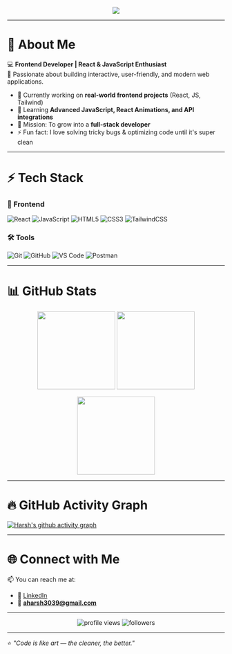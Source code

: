 <!-- Typing SVG -->
<p align="center">
  <img src="https://readme-typing-svg.herokuapp.com?size=22&duration=4000&color=F75C7E&center=true&vCenter=true&width=600&lines=Hi+👋,+I'm+Harsh+Koundal;Frontend+Developer;React+%7C+JavaScript+Enthusiast;Passionate+about+Building+Modern+Web+Apps">
</p>

---

# 💫 About Me  
💻 **Frontend Developer | React & JavaScript Enthusiast**  
🌟 Passionate about building interactive, user-friendly, and modern web applications.  

- 🔭 Currently working on **real-world frontend projects** (React, JS, Tailwind)  
- 🌱 Learning **Advanced JavaScript, React Animations, and API integrations**  
- 🎯 Mission: To grow into a **full-stack developer**  
- ⚡ Fun fact: I love solving tricky bugs & optimizing code until it's super clean  

---

# ⚡ Tech Stack

### 🚀 Frontend
![React](https://img.shields.io/badge/React-20232A?style=for-the-badge&logo=react&logoColor=61DAFB)
![JavaScript](https://img.shields.io/badge/JavaScript-F7E017?style=for-the-badge&logo=javascript&logoColor=black)
![HTML5](https://img.shields.io/badge/HTML5-E34F26?style=for-the-badge&logo=html5&logoColor=white)
![CSS3](https://img.shields.io/badge/CSS3-1572B6?style=for-the-badge&logo=css3&logoColor=white)
![TailwindCSS](https://img.shields.io/badge/TailwindCSS-06B6D4?style=for-the-badge&logo=tailwindcss&logoColor=white)

### 🛠 Tools
![Git](https://img.shields.io/badge/Git-F1502F?style=for-the-badge&logo=git&logoColor=white)
![GitHub](https://img.shields.io/badge/GitHub-100000?style=for-the-badge&logo=github&logoColor=white)
![VS Code](https://img.shields.io/badge/VSCode-007ACC?style=for-the-badge&logo=visualstudiocode&logoColor=white)
![Postman](https://img.shields.io/badge/Postman-FF6C37?style=for-the-badge&logo=postman&logoColor=white)

---

# 📊 GitHub Stats

<p align="center">
  <img src="https://github-readme-stats.vercel.app/api?username=Harsh-Koundal&show_icons=true&theme=radical" height="180"/>
  <img src="https://github-readme-streak-stats.herokuapp.com/?user=Harsh-Koundal&theme=radical" height="180"/>
</p>

<p align="center">
  <img src="https://github-readme-stats.vercel.app/api/top-langs/?username=Harsh-Koundal&layout=compact&theme=radical" height="180"/>
</p>

---

# 🔥 GitHub Activity Graph
[![Harsh's github activity graph](https://github-readme-activity-graph.vercel.app/graph?username=Harsh-Koundal&theme=react-dark)](https://github.com/Harsh-Koundal)

---

# 🌐 Connect with Me
📫 You can reach me at:  

- 💼 [LinkedIn](https://www.linkedin.com/in/harsh-koundal/)  
- 📧 **aharsh3039@gmail.com**  

---

<p align="center">
  <img src="https://komarev.com/ghpvc/?username=Harsh-Koundal&color=blueviolet&style=flat-square&label=Profile+Views" alt="profile views"/>
  <img src="https://img.shields.io/github/followers/Harsh-Koundal?label=Followers&style=social" alt="followers"/>
</p>

---

⭐️ *"Code is like art — the cleaner, the better."*  
